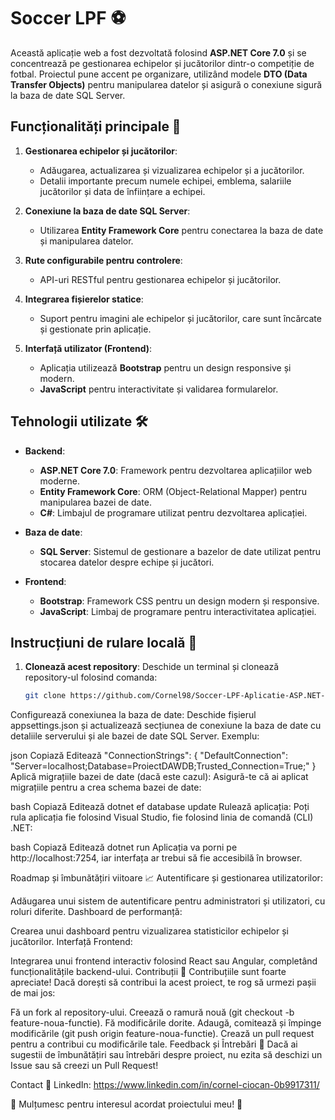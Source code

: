 # Soccer LPF ⚽

Această aplicație web a fost dezvoltată folosind **ASP.NET Core 7.0** și se concentrează pe gestionarea echipelor și jucătorilor dintr-o competiție de fotbal. Proiectul pune accent pe organizare, utilizând modele **DTO (Data Transfer Objects)** pentru manipularea datelor și asigură o conexiune sigură la baza de date SQL Server.

## Funcționalități principale 🚀
1. **Gestionarea echipelor și jucătorilor**:
   - Adăugarea, actualizarea și vizualizarea echipelor și a jucătorilor.
   - Detalii importante precum numele echipei, emblema, salariile jucătorilor și data de înființare a echipei.
   
2. **Conexiune la baza de date SQL Server**:
   - Utilizarea **Entity Framework Core** pentru conectarea la baza de date și manipularea datelor.

3. **Rute configurabile pentru controlere**:
   - API-uri RESTful pentru gestionarea echipelor și jucătorilor.
   
4. **Integrarea fișierelor statice**:
   - Suport pentru imagini ale echipelor și jucătorilor, care sunt încărcate și gestionate prin aplicație.

5. **Interfață utilizator (Frontend)**:
   - Aplicația utilizează **Bootstrap** pentru un design responsive și modern.
   - **JavaScript** pentru interactivitate și validarea formularelor.

## Tehnologii utilizate 🛠️
- **Backend**: 
  - **ASP.NET Core 7.0**: Framework pentru dezvoltarea aplicațiilor web moderne.
  - **Entity Framework Core**: ORM (Object-Relational Mapper) pentru manipularea bazei de date.
  - **C#**: Limbajul de programare utilizat pentru dezvoltarea aplicației.
  
- **Baza de date**: 
  - **SQL Server**: Sistemul de gestionare a bazelor de date utilizat pentru stocarea datelor despre echipe și jucători.

- **Frontend**:
  - **Bootstrap**: Framework CSS pentru un design modern și responsive.
  - **JavaScript**: Limbaj de programare pentru interactivitatea aplicației.

## Instrucțiuni de rulare locală 🔧
1. **Clonează acest repository**:
   Deschide un terminal și clonează repository-ul folosind comanda:
   ```bash
   git clone https://github.com/Cornel98/Soccer-LPF-Aplicatie-ASP.NET-.git
Configurează conexiunea la baza de date: Deschide fișierul appsettings.json și actualizează secțiunea de conexiune la baza de date cu detaliile serverului și ale bazei de date SQL Server. Exemplu:

json
Copiază
Editează
"ConnectionStrings": {
  "DefaultConnection": "Server=localhost;Database=ProiectDAWDB;Trusted_Connection=True;"
}
Aplică migrațiile bazei de date (dacă este cazul): Asigură-te că ai aplicat migrațiile pentru a crea schema bazei de date:

bash
Copiază
Editează
dotnet ef database update
Rulează aplicația: Poți rula aplicația fie folosind Visual Studio, fie folosind linia de comandă (CLI) .NET:

bash
Copiază
Editează
dotnet run
Aplicația va porni pe http://localhost:7254, iar interfața ar trebui să fie accesibilă în browser.

Roadmap și îmbunătățiri viitoare 📈
Autentificare și gestionarea utilizatorilor:

Adăugarea unui sistem de autentificare pentru administratori și utilizatori, cu roluri diferite.
Dashboard de performanță:

Crearea unui dashboard pentru vizualizarea statisticilor echipelor și jucătorilor.
Interfață Frontend:

Integrarea unui frontend interactiv folosind React sau Angular, completând funcționalitățile backend-ului.
Contribuții 🌱
Contribuțiile sunt foarte apreciate! Dacă dorești să contribui la acest proiect, te rog să urmezi pașii de mai jos:

Fă un fork al repository-ului.
Creează o ramură nouă (git checkout -b feature-noua-functie).
Fă modificările dorite.
Adaugă, comitează și împinge modificările (git push origin feature-noua-functie).
Crează un pull request pentru a contribui cu modificările tale.
Feedback și Întrebări 💬
Dacă ai sugestii de îmbunătățiri sau întrebări despre proiect, nu ezita să deschizi un Issue sau să creezi un Pull Request!

Contact 📧
LinkedIn: https://www.linkedin.com/in/cornel-ciocan-0b9917311/

🎉 Mulțumesc pentru interesul acordat proiectului meu! 🎉
